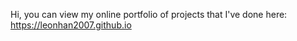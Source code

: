 Hi, you can view my online portfolio of projects that I've done here: 
https://leonhan2007.github.io
